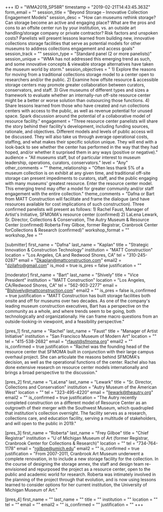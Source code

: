 +++
ID = "WMA2019_SP58R"
timestamp = "2019-02-21T14:43:45.363Z"
form_email = ""
session_title = "Beyond Storage – Innovative Collection Engagement Models"
session_desc = "How can museums rethink storage? Can storage become an active and engaging place? What are the pros and cons to an offsite center run by your institution, vs. an outside art handling/storage company or private contractor? Risk factors and unspoken costs? Panelists will present lessons learned from building new, innovative collections storage facilities that serve as potential models for other museums to address collections engagement and access goals"
session_track = ""
session_type = "Standard panel (2 or more panelists)"
session_unique = "WMA has not addressed this emerging trend as such, and some innovative concepts & viewable storage alternatives have taken the museum world by storm."
session_objectives = " 1) Explore the reasons for moving from a traditional collections storage model to a center open to researchers and/or the public. 2) Examine how offsite resource & accessible storage centers may promote greater collaboration between curators, conservators, and staff. 3) Give museums of different types and sizes a framework to evaluate whether an internally-run off-site resource center might be a better or worse solution than outsourcing those functions. 4) Share lessons learned from those who have created and run collections centers with access to the public, as well as revenue potential for unused space. Spark discussion around the potential of a collaborative model of resource facility."
engagement = "Three resource center panelists will share the story behind their facility's development, including funding sources, rationale, and objectives. Different models and levels of public access will be discussed. They will also take us through average operational costs, staffing, and what makes their specific solution unique. They will end with a look-back to see whether the center has performed in the way that they had hoped, and/or whether it surprised them in any ways (positive or negative)."
audience = "All museums staff, but of particular interest to museum leadership, operations, curators, conservators."
level = "Any"
other_comments = ""
theme_relationship = "Often less thank 5% of a museum collection is on exhibit at any given time, and traditional off-site storage can present impediments to curators, staff, and the public engaging with many museums' greatest resource. Enter the resource center model. This emerging trend may offer a model for greater community and/or staff engagement with the entire collection."
theme_comments = "Dafna or Bart from MATT Construction will facilitate and frame the dialogue (and have resources available for cost implications of such construction). Three confirmed panelists will present as follows: 1) Rachel Faust, Manager of Artist's Initiative, SFMOMA's resource center (confirmed) 2) LaLena Lewark, Sr. Director, Collections & Conservation, The Autry Museum & Resource Center (confirmed) Roberta Frey Gilboe, former Registrar, Cranbrook Center forCollections & Research (confirmed)"
workshop_format = ""
workshop_fee = ""

[submitter]
first_name = "Dafna"
last_name = "Kaplan"
title = "Strategic Innovation & Construction Technology"
institution = "MATT Construction"
location = "Los Angeles, CA and Redwood Shores, CA"
tel = "310-245-0287"
email = "Dkaplan@mattconstruction.com"
email2 = "dzilafro@gmail.com"
is_mod = true
is_pres = false
justification = ""

[moderator]
first_name = "Bart"
last_name = "Shively"
title = "Vice President"
institution = "MATT Construction"
location = "Los Angeles, CA/Redwood Shores, CA"
tel = "562-903-2277"
email = "Blshively@mattconstruction.com"
email2 = ""
is_pres = false
is_confirmed = true
justification = "MATT Construction has built storage facilities both onsite and off for museums over two decades. As one of the company's leading museum construction executives, Bart has a perspective on the community as a whole, and where trends seem to be going, both technologically and organizationally. He can frame macro questions from an outside-looking-in viewpoint, and a feasibility perspective."

[pres_1]
first_name = "Rachel"
last_name = "Faust"
title = "Manager of Artist Initiative"
institution = "San Francisco Museum of Modern Art"
location = ""
tel = "415-538-2682"
email = "rfaust@sfmoma.org"
email2 = ""
is_confirmed = true
justification = "Rachel was the founding head of the resource center that SFMOMA built in conjunction with their large campus overhaul project. She can articulate the reasons behind SFMOMA's decision, as well as the operational functions of the center. Rachel also has done extensive research on resource center models internationally and brings a broad perspective to the discussion."

[pres_2]
first_name = "LaLena"
last_name = "Lewark"
title = "Sr. Director, Collections and Conservation"
institution = "Autry Museum of the American West"
location = ""
tel = "323-495-4220"
email = "llewark@theautry.org"
email2 = ""
is_confirmed = true
justification = "The Autry recently completed construction on a different model of Resource Center as an outgrowth of their merger with the Southwest Museum, which quadrupled that institution's collection overnight. The facility serves as a research, collections care, and education facility, serving a multitude of stakeholders, and will open to the public in 2019."

[pres_3]
first_name = "Roberta"
last_name = "Frey Gilboe"
title = "Chief Registrar"
institution = "U of Michigan Museum of Art (former Registrar, Cranbrook Center for Collections & Research)"
location = ""
tel = "734-764-1178"
email = "rgilboe@umich.edu"
email2 = ""
is_confirmed = true
justification = "From 2007-2011, Cranbrook Art Museum underwent a complete renovation, in to include a new storage facility for the collection. In the course of designing the storage annex, the staff and design team re-envisioned and repurposed the project as a resource center, open to the public and academic world for research. Roberta was intimately involved in the planning of the project through that evolution, and is now using lessons learned to consider options for her current institution, the University of Michigan Museum of Art."

[pres_4]
first_name = ""
last_name = ""
title = ""
institution = ""
location = ""
tel = ""
email = ""
email2 = ""
is_confirmed = ""
justification = ""
+++
